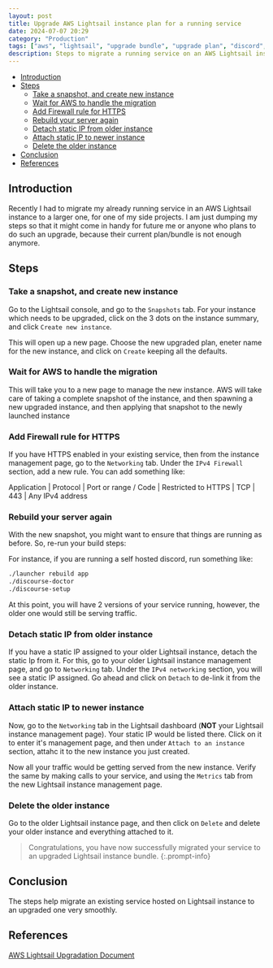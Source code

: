 ```yaml
---
layout: post
title: Upgrade AWS Lightsail instance plan for a running service
date: 2024-07-07 20:29
category: "Production"
tags: ["aws", "lightsail", "upgrade bundle", "upgrade plan", "discord", "https", "static ip", "migrate", "instance", "cloud"]
description: Steps to migrate a running service on an AWS Lightsail instance to an upgraded plan.
---
```


<!-- TOC start (generated with https://github.com/derlin/bitdowntoc) -->

- [Introduction](#introduction)
- [Steps](#steps)
   * [Take a snapshot, and create new instance](#take-a-snapshot-and-create-new-instance)
   * [Wait for AWS to handle the migration](#wait-for-aws-to-handle-the-migration)
   * [Add Firewall rule for HTTPS](#add-firewall-rule-for-https)
   * [Rebuild your server again](#rebuild-your-server-again)
   * [Detach static IP from older instance](#detach-static-ip-from-older-instance)
   * [Attach static IP to newer instance](#attach-static-ip-to-newer-instance)
   * [Delete the older instance](#delete-the-older-instance)
- [Conclusion](#conclusion)
- [References](#references)

<!-- TOC end -->

<!-- TOC --><a href="#" name="introduction"></a>
## Introduction

Recently I had to migrate my already running service in an AWS Lightsail instance to a larger one, for one of my side projects. I am just dumping my steps so that it might come in handy for future me or anyone who plans to do such an upgrade, because their current plan/bundle is not enough anymore.

<!-- TOC --><a href="#" name="steps"></a>
## Steps

<!-- TOC --><a href="#" name="take-a-snapshot-and-create-new-instance"></a>
### Take a snapshot, and create new instance
Go to the Lightsail console, and go to the `Snapshots` tab. For your instance which needs to be upgraded, click on the 3 dots on the instance summary, and click `Create new instance`.

This will open up a new page. Choose the new upgraded plan, eneter name for the new instance, and click on `Create` keeping all the defaults.

<!-- TOC --><a href="#" name="wait-for-aws-to-handle-the-migration"></a>
### Wait for AWS to handle the migration

This will take you to a new page to manage the new instance. AWS will take care of taking a complete snapshot of the instance, and then spawning a new upgraded instance, and then applying that snapshot to the newly launched instance

<!-- TOC --><a href="#" name="add-firewall-rule-for-https"></a>
### Add Firewall rule for HTTPS

If you have HTTPS enabled in your existing service, then from the instance management page, go to the `Networking` tab. Under the `IPv4 Firewall` section, add a new rule. You can add something like:

Application	| Protocol | 	Port or range / Code |	Restricted to
HTTPS	|   TCP	     |       443             |       Any IPv4 address

<!-- TOC --><a href="#" name="rebuild-your-server-again"></a>
### Rebuild your server again

With the new snapshot, you might want to ensure that things are running as before. So, re-run your build steps:

For instance, if you are running a self hosted discord, run something like:

```bash
./launcher rebuild app
./discourse-doctor
./discourse-setup
```

At this point, you will have 2 versions of your service running, however, the older one would still be serving traffic.

<!-- TOC --><a href="#" name="detach-static-ip-from-older-instance"></a>
### Detach static IP from older instance

If you have a static IP assigned to your older Lightsail instance, detach the static Ip from it. For this, go to your older Lightsail instance management page, and go to `Networking` tab. Under the `IPv4 networking` section, you will see a static IP assigned. Go ahead and click on `Detach` to de-link it from the older instance.

<!-- TOC --><a href="#" name="attach-static-ip-to-newer-instance"></a>
### Attach static IP to newer instance

Now, go to the `Networking` tab in the Lightsail dashboard (**NOT** your Lightsail instance management page). Your static IP would be listed there. Click on it to enter it's management page, and then under `Attach to an instance` section, attahc it to the new instance you just created.

Now all your traffic would be getting served from the new instance. Verify the same by making calls to your service, and using the `Metrics` tab from the new Lightsail instance management page.

<!-- TOC --><a href="#" name="delete-the-older-instance"></a>
### Delete the older instance

Go to the older Lightsail instance page, and then click on `Delete` and delete your older instance and everything attached to it.

>Congratulations, you have now successfully migrated your service to an upgraded Lightsail instance bundle.
{:.prompt-info}

<!-- TOC --><a href="#" name="conclusion"></a>
## Conclusion

The steps help migrate an existing service hosted on Lightsail instance to an upgraded one very smoothly. 

<!-- TOC --><a href="#" name="references"></a>
## References

[AWS Lightsail Upgradation Document](https://docs.aws.amazon.com/en_us/lightsail/latest/userguide/how-to-create-larger-instance-from-snapshot-using-console.html)

